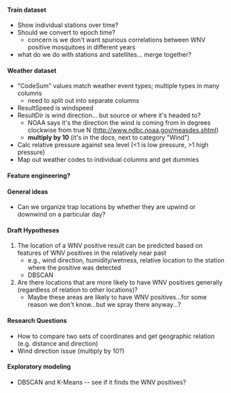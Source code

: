 #### Train dataset
- Show individual stations over time?
- Should we convert to epoch time?
    - concern is we don't want spurious correlations between WNV positive mosquitoes in different years
- what do we do with stations and satellites... merge together?


#### Weather dataset
- "CodeSum" values match weather event types; multiple types in many columns
    - need to split out into separate columns
- ResultSpeed is windspeed
- ResultDir is wind direction... but source or where it's headed to?
    - NOAA says it's the direction the wind is coming from in degrees clockwise from true N (http://www.ndbc.noaa.gov/measdes.shtml)
    - **multiply by 10** (it's in the docs, next to category "Wind")
- Calc relative pressure against sea level (<1 is low pressure, >1 high pressure)
- Map out weather codes to individual columns and get dummies


#### Feature engineering?




#### General ideas
- Can we organize trap locations by whether they are upwind or downwind on a particular day?


#### Draft Hypotheses
1. The location of a WNV positive result can be predicted based on features of WNV positives in the relatively near past
    - e.g., wind direction, humidity/wetness, relative location to the station where the positive was detected
    - DBSCAN
2. Are there locations that are more likely to have WNV positives generally (regardless of relation to other locations)?  
    - Maybe these areas are likely to have WNV positives...for some reason we don't know...but we spray there anyway...?



#### Research Questions
- How to compare two sets of coordinates and get geographic relation (e.g. distance and direction)
- Wind direction issue (multiply by 10?)



#### Exploratory modeling
- DBSCAN and K-Means -- see if it finds the WNV positives?

